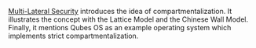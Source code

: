 [Multi-Lateral Security](https://youtu.be/TG-MgsW7GAU) introduces the idea of 
compartmentalization. It illustrates the concept with the Lattice Model and the 
Chinese Wall Model. Finally, it mentions Qubes OS as an example operating 
system which implements strict compartmentalization.
